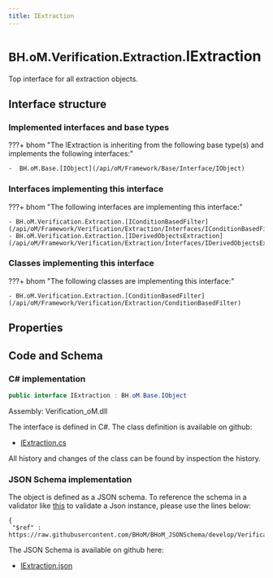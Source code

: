 ```yaml
---
title: IExtraction
---
```


# <small>BH.oM.Verification.Extraction.</small>**IExtraction**

Top interface for all extraction objects.

## Interface structure

### Implemented interfaces and base types

???+ bhom "The IExtraction is inheriting from the following base type(s) and implements the following interfaces:"

    -  BH.oM.Base.[IObject](/api/oM/Framework/Base/Interface/IObject)


### Interfaces implementing this interface

???+ bhom "The following interfaces are implementing this interface:"

    - BH.oM.Verification.Extraction.[IConditionBasedFilter](/api/oM/Framework/Verification/Extraction/Interfaces/IConditionBasedFilter)
    - BH.oM.Verification.Extraction.[IDerivedObjectsExtraction](/api/oM/Framework/Verification/Extraction/Interfaces/IDerivedObjectsExtraction)


### Classes implementing this interface

???+ bhom "The following classes are implementing this interface:"

    - BH.oM.Verification.Extraction.[ConditionBasedFilter](/api/oM/Framework/Verification/Extraction/ConditionBasedFilter)


## Properties

## Code and Schema

### C# implementation

``` C# title="C#"
public interface IExtraction : BH.oM.Base.IObject
```

Assembly: Verification_oM.dll

The interface is defined in C#. The class definition is available on github:

- [IExtraction.cs](https://github.com/BHoM/BHoM/blob/develop/Verification_oM/Extraction\Interfaces\IExtraction.cs)

All history and changes of the class can be found by inspection the history.
### JSON Schema implementation

The object is defined as a JSON schema. To reference the schema in a validator like [this](https://www.jsonschemavalidator.net/) to validate a Json instance, please use the lines below:

``` { .json .copy .select } title="JSON Schema"
{
 "$ref" : https://raw.githubusercontent.com/BHoM/BHoM_JSONSchema/develop/Verification_oM/Extraction/IExtraction.json}
```

The JSON Schema is available on github here:

- [IExtraction.json](https://github.com/BHoM/BHoM_JSONSchema/blob/develop/Verification_oM/Extraction/IExtraction.json)
